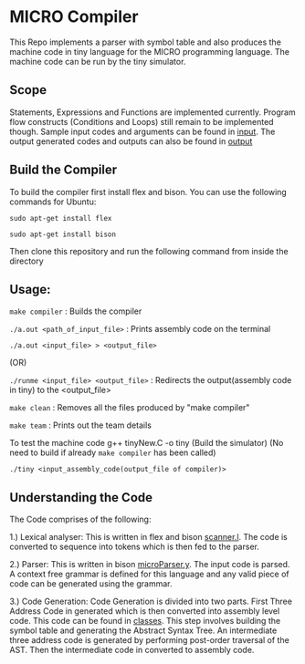 # MICRO Compiler

This Repo implements a parser with symbol table and also produces the machine code in tiny language for the MICRO programming language. 
The machine code can be run by the tiny simulator. 

## Scope

Statements, Expressions and Functions are implemented currently. Program flow constructs (Conditions and Loops) still remain to be implemented though. Sample input codes and arguments can be found in [input](/input). The output generated codes and outputs can also be found in [output](/output)


## Build the Compiler

To build the compiler first install flex and bison. You can use the following commands for Ubuntu:

``sudo apt-get install flex``

``sudo apt-get install bison``

Then clone this repository and run the following command from inside the directory

## Usage:

``make compiler`` 						: 	Builds the compiler

``./a.out <path_of_input_file>``		:	Prints assembly code on the terminal

``./a.out <input_file> > <output_file>`` 

(OR)

``./runme <input_file> <output_file>``	:	Redirects the output(assembly code in tiny) to the <output_file>

``make clean``							: 	Removes all the files produced by "make compiler"

``make team`` 							: 	Prints out the team details

To test the machine code
g++ tinyNew.C -o tiny (Build the simulator) (No need to build if already ``make compiler`` has been called)

``./tiny <input_assembly_code(output_file of compiler)>``


## Understanding the Code

The Code comprises of the following: 

1.) Lexical analyser: This is written in flex and bison [scanner.l](/scanner.l). The code is converted to sequence into tokens which is then fed to the parser.

2.) Parser: This is written in bison [microParser.y](/microParser.y). The input code is parsed. A context free grammar is defined for this language and any valid piece of code can be generated using the grammar.

3.) Code Generation: Code Generation is divided into two parts. First Three Address Code in generated which is then converted into assembly level code. This code can be found in [classes](/classes). This step involves building the symbol table and generating the Abstract Syntax Tree. An intermediate three address code is generated by performing post-order traversal of the AST. Then the intermediate code in converted to assembly code.




